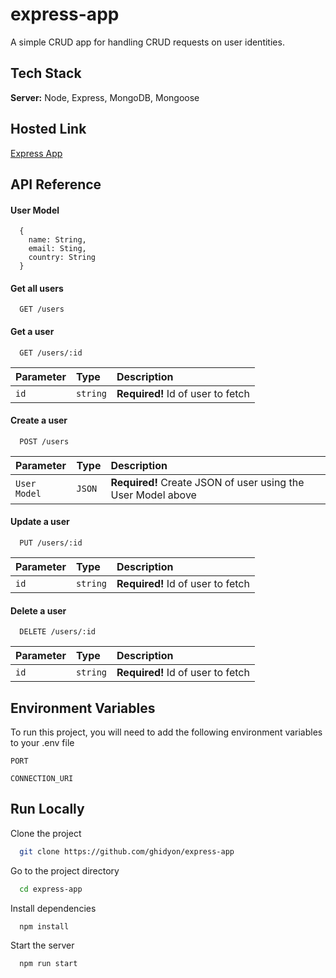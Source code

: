# express-app

A simple CRUD app for handling CRUD requests on user identities.


## Tech Stack

**Server:** Node, Express, MongoDB, Mongoose

  
## Hosted Link

[Express App](https://user-express-app.herokuapp.com/)

  
## API Reference

#### User Model
```
  {
    name: String,
    email: Sting,
    country: String
  }
```

#### Get all users

```http
  GET /users
```

#### Get a user

```http
  GET /users/:id
```

| Parameter | Type     | Description                       |
| :-------- | :------- | :-------------------------------- |
| `id`      | `string` | **Required!** Id of user to fetch |


#### Create a user

```http
  POST /users
```

| Parameter   | Type   | Description                                                 |
| :---------- | :----- | :---------------------------------------------------------- |
| `User Model`| `JSON` | **Required!** Create JSON of user using the User Model above|


#### Update a user

```http
  PUT /users/:id
```

| Parameter | Type     | Description                       |
| :-------- | :------- | :-------------------------------- |
| `id`      | `string` | **Required!** Id of user to fetch |


#### Delete a user

```http
  DELETE /users/:id
```

| Parameter | Type     | Description                       |
| :-------- | :------- | :-------------------------------- |
| `id`      | `string` | **Required!** Id of user to fetch |
 
## Environment Variables

To run this project, you will need to add the following environment variables to your .env file

`PORT`

`CONNECTION_URI`

## Run Locally

Clone the project

```bash
  git clone https://github.com/ghidyon/express-app
```

Go to the project directory

```bash
  cd express-app
```

Install dependencies

```bash
  npm install
```

Start the server

```bash
  npm run start
```

  